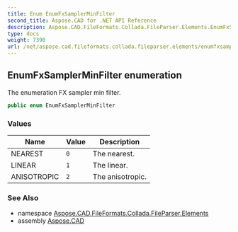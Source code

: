 ```yaml
---
title: Enum EnumFxSamplerMinFilter
second_title: Aspose.CAD for .NET API Reference
description: Aspose.CAD.FileFormats.Collada.FileParser.Elements.EnumFxSamplerMinFilter enum. The enumeration FX sampler min filter
type: docs
weight: 7390
url: /net/aspose.cad.fileformats.collada.fileparser.elements/enumfxsamplerminfilter/
---
```

## EnumFxSamplerMinFilter enumeration

The enumeration FX sampler min filter.

```csharp
public enum EnumFxSamplerMinFilter
```

### Values

| Name | Value | Description |
| --- | --- | --- |
| NEAREST | `0` | The nearest. |
| LINEAR | `1` | The linear. |
| ANISOTROPIC | `2` | The anisotropic. |

### See Also

* namespace [Aspose.CAD.FileFormats.Collada.FileParser.Elements](../../aspose.cad.fileformats.collada.fileparser.elements/)
* assembly [Aspose.CAD](../../)


